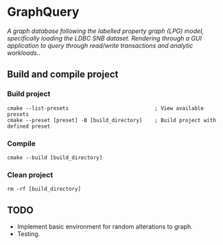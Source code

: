 # GraphQuery #
*A graph database following the labelled property graph (LPG) model, specifically loading the LDBC SNB dataset. Rendering through a GUI application to query through read/write transactions and analytic workloads..*

## Build and compile project


### Build project
```
cmake --list-presets                            ; View available presets
cmake --preset [preset] -B [build_directory]    ; Build project with defined preset
```
### Compile
```
cmake --build [build_directory]
```
### Clean project
```
rm -rf [build_directory]
```

## TODO
* Implement basic environment for random alterations to graph.
* Testing.
